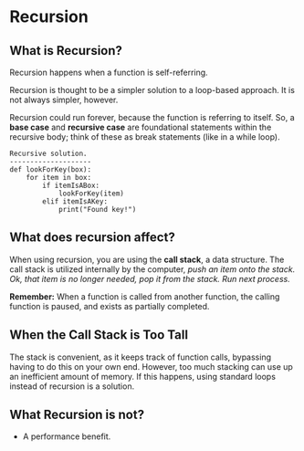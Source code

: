 # Recursion

## What is Recursion?
Recursion happens when a function is self-referring. 

Recursion is thought to be a simpler solution to a loop-based approach. It is not always simpler, however. 

Recursion could run forever, because the function is referring to itself. So, a __base case__ and __recursive case__ are foundational statements within the recursive body; think of these as break statements (like in a while loop).

```
Recursive solution.
--------------------
def lookForKey(box):
    for item in box:
        if itemIsABox:
            lookForKey(item)
        elif itemIsAKey:
            print("Found key!")
```


## What does recursion affect?

When using recursion, you are using the __call stack__, a data structure. The call stack is utilized internally by the computer, _push an item onto the stack. Ok, that item is no longer needed, pop it from the stack. Run next process._

__Remember:__ When a function is called from another function, the calling function is paused, and exists as partially completed.  

## When the Call Stack is Too Tall
The stack is convenient, as it keeps track of function calls, bypassing having to do this on your own end. However, too much stacking can use up an inefficient amount of memory. If this happens, using standard loops instead of recursion is a solution. 

## What Recursion is not?
* A performance benefit.
